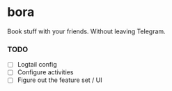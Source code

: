 # bora
Book stuff with your friends. Without leaving Telegram.


### TODO
- [ ] Logtail config
- [ ] Configure activities
- [ ] Figure out the feature set / UI